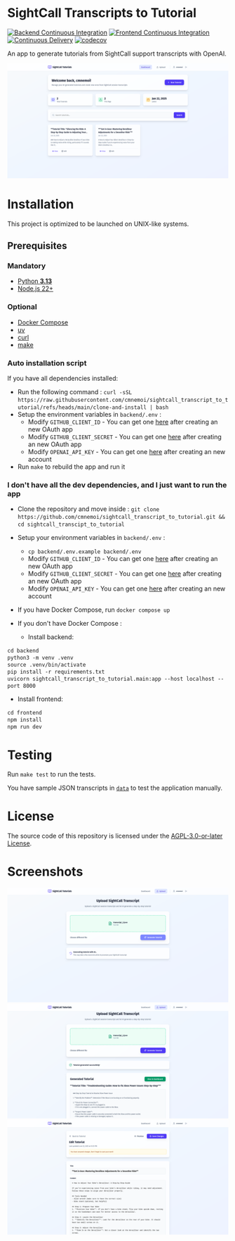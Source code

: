 # SightCall Transcripts to Tutorial

[![Backend Continuous Integration](https://github.com/cmnemoi/sightcall_transcript_to_tutorial/actions/workflows/backend_continuous_integration.yaml/badge.svg)](https://github.com/cmnemoi/sightcall_transcript_to_tutorial/actions/workflows/backend_continuous_integration.yaml)
[![Frontend Continuous Integration](https://github.com/cmnemoi/sightcall_transcript_to_tutorial/actions/workflows/frontend_continuous_integration.yaml/badge.svg)](https://github.com/cmnemoi/sightcall_transcript_to_tutorial/actions/workflows/frontend_continuous_integration.yaml)
[![Continuous Delivery](https://github.com/cmnemoi/sightcall_transcript_to_tutorial/actions/workflows/create_github_release.yaml/badge.svg)](https://github.com/cmnemoi/sightcall_transcript_to_tutorial/actions/workflows/create_github_release.yaml)
[![codecov](https://codecov.io/gh/cmnemoi/sightcall_transcript_to_tutorial/graph/badge.svg?token=FLAARH38AG)](https://codecov.io/gh/cmnemoi/sightcall_transcript_to_tutorial)

An app to generate tutorials from SightCall support transcripts with OpenAI.

![Screenshot 1](./screenshots/1.png)

# Installation

This project is optimized to be launched on UNIX-like systems.

## Prerequisites

### Mandatory

- [Python **3.13**](https://www.python.org/downloads/)
- [Node.js 22+](https://nodejs.org/en/download/)

### Optional

- [Docker Compose](https://docs.docker.com/compose/install/)
- [uv](https://docs.astral.sh/uv/getting-started/installation/) 
- [curl](https://curl.se/download.html)
- [make](https://www.gnu.org/software/make/)

### Auto installation script

If you have all dependencies installed:

- Run the following command : `curl -sSL https://raw.githubusercontent.com/cmnemoi/sightcall_transcript_to_tutorial/refs/heads/main/clone-and-install | bash`
- Setup the environment variables in `backend/.env` :
   - Modify `GITHUB_CLIENT_ID` - You can get one [here](https://github.com/settings/developers) after creating an new OAuth app
   - Modify `GITHUB_CLIENT_SECRET` - You can get one [here](https://github.com/settings/developers) after creating an new OAuth app
   - Modify `OPENAI_API_KEY` - You can get one [here](https://platform.openai.com/account/api-keys) after creating an new account
- Run `make` to rebuild the app and run it

### I don't have all the dev dependencies, and I just want to run the app

- Clone the repository and move inside : `git clone https://github.com/cmnemoi/sightcall_transcript_to_tutorial.git && cd sightcall_transcipt_to_tutorial`
- Setup your environment variables in `backend/.env` :
  - `cp backend/.env.example backend/.env`
  - Modify `GITHUB_CLIENT_ID` - You can get one [here](https://github.com/settings/developers) after creating an new OAuth app
  - Modify `GITHUB_CLIENT_SECRET` - You can get one [here](https://github.com/settings/developers) after creating an new OAuth app
  - Modify `OPENAI_API_KEY` - You can get one [here](https://platform.openai.com/account/api-keys) after creating an new account

- If you have Docker Compose, run `docker compose up`
- If you don't have Docker Compose :
  - Install backend:
```
cd backend
python3 -m venv .venv
source .venv/bin/activate
pip install -r requirements.txt
uvicorn sightcall_transcript_to_tutorial.main:app --host localhost --port 8000
```

  - Install frontend:
```
cd frontend
npm install
npm run dev
```

# Testing

Run `make test` to run the tests.

You have sample JSON transcripts in [`data`](./data) to test the application manually.

# License

The source code of this repository is licensed under the [AGPL-3.0-or-later License](LICENSE).

# Screenshots

![Screenshot 2](./screenshots/2.png)
![Screenshot 3](./screenshots/3.png)
![Screenshot 4](./screenshots/4.png)
